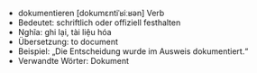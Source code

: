 - dokumentieren [dokumɛntiˈʁiːʁən]	Verb
- Bedeutet: schriftlich oder offiziell festhalten
- Nghĩa: ghi lại, tài liệu hóa
- Übersetzung: to document
- Beispiel: „Die Entscheidung wurde im Ausweis dokumentiert.“
- Verwandte Wörter: Dokument